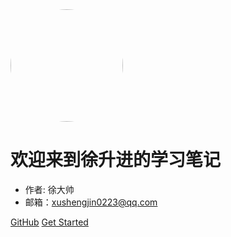 <!-- _coverpage.md -->
<img width="180px" style="border-radius: 50%" bor src="https://s2.loli.net/2021/12/28/KpYVyMQ3nAijN4Z.png">

# 欢迎来到徐升进的学习笔记

- 作者: 徐大帅
- 邮箱：xushengjin0223@qq.com

[GitHub](https://github.com/coder-xsj/coder-xsj.github.io)
[Get Started](#欢迎来到徐升进的学习笔记)
